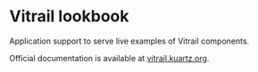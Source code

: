 # Vitrail lookbook

Application support to serve live examples of Vitrail components.

Official documentation is available at [vitrail.kuartz.org](https://vitrail.kuartz.org).
